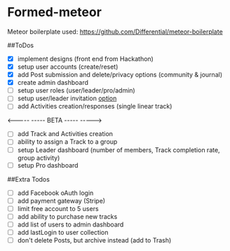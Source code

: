 # Formed-meteor

Meteor boilerplate used:
https://github.com/Differential/meteor-boilerplate

##ToDos
- [x] implement designs (front end from Hackathon)
- [x] setup user accounts (create/reset)
- [x] add Post submission and delete/privacy options (community & journal)
- [x] create admin dashboard
- [ ] setup user roles (user/leader/pro/admin)
- [ ] setup user/leader invitation [option](http://stackoverflow.com/questions/20990550/how-to-make-sign-up-invitation-only)
- [ ] add Activities creation/responses (single linear track)

<----- ----- BETA ----- ----->

- [ ] add Track and Activities creation
- [ ] ability to assign a Track to a group
- [ ] setup Leader dashboard (number of members, Track completion rate, group activity)
- [ ] setup Pro dashboard

##Extra Todos
- [ ] add Facebook oAuth login
- [ ] add payment gateway (Stripe)
- [ ] limit free account to 5 users
- [ ] add ability to purchase new tracks
- [ ] add list of users to admin dashboard
- [ ] add lastLogin to user collection
- [ ] don't delete Posts, but archive instead (add to Trash)
